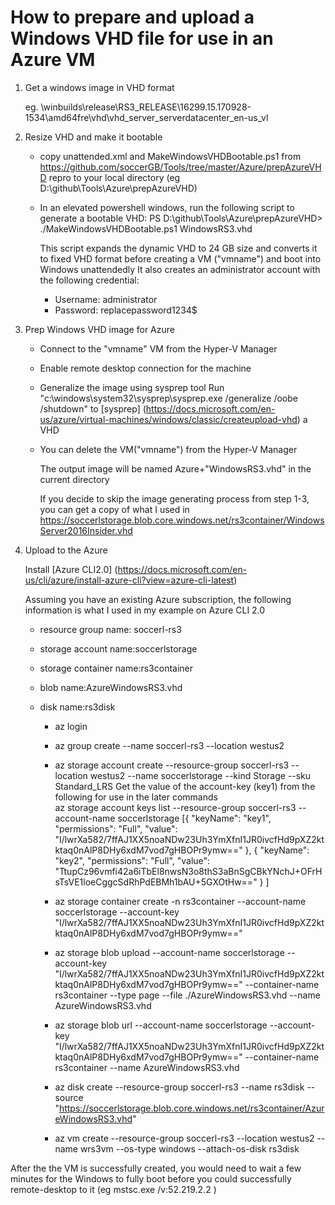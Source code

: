 # How to prepare and upload a Windows VHD file for use in an Azure VM 

1. Get a windows image in VHD format

      eg. \\winbuilds\release\RS3_RELEASE\16299.15.170928-1534\amd64fre\vhd\vhd_server_serverdatacenter_en-us_vl

2. Resize VHD and make it bootable 
   
   - copy unattended.xml and MakeWindowsVHDBootable.ps1 from https://github.com/soccerGB/Tools/tree/master/Azure/prepAzureVHD repro to your local directory
    (eg D:\github\Tools\Azure\prepAzureVHD)

   - In an elevated powershell windows, run the following script to generate a bootable VHD:
     PS D:\github\Tools\Azure\prepAzureVHD> ./MakeWindowsVHDBootable.ps1 WindowsRS3.vhd

     This script expands the dynamic VHD to 24 GB size and converts it to fixed VHD format before creating a VM ("vmname") and boot into Windows unattendedly
     It also creates an administrator account with the following credential:
     
     - Username: administrator
     - Password: replacepassword1234$
  
3. Prep Windows VHD image for Azure
  
   - Connect to the "vmname" VM from the Hyper-V Manager
   - Enable remote desktop connection for the machine
   - Generalize the image using sysprep tool
      Run "c:\windows\system32\sysprep\sysprep.exe /generalize /oobe /shutdown" to [sysprep] (https://docs.microsoft.com/en-us/azure/virtual-machines/windows/classic/createupload-vhd) a VHD  
      
   - You can delete the VM("vmname") from the Hyper-V Manager 

      The output image will be named Azure+"WindowsRS3.vhd" in the current directory
   
      If you decide to skip the image generating process from step 1-3, you can get a copy of what I used in  https://soccerlstorage.blob.core.windows.net/rs3container/WindowsServer2016Insider.vhd
   
4. Upload to the Azure

   Install [Azure CLI2.0] (https://docs.microsoft.com/en-us/cli/azure/install-azure-cli?view=azure-cli-latest)
   
   Assuming you have an existing Azure subscription, the following information is what I used in my example on Azure CLI 2.0
   - resource group name: soccerl-rs3 
   - storage account name:soccerlstorage
   - storage container name:rs3container 
   - blob name:AzureWindowsRS3.vhd
   - disk name:rs3disk

      - az login
      - az group create --name soccerl-rs3 --location westus2
      - az storage account create --resource-group soccerl-rs3 --location westus2 --name soccerlstorage --kind Storage --sku Standard_LRS
          Get the value of the account-key (key1) from the following for use in the later commands        
      az storage account keys list --resource-group soccerl-rs3 --account-name soccerlstorage
            [{
                "keyName": "key1",
                "permissions": "Full",
                "value": "I/lwrXa582/7ffAJ1XX5noaNDw23Uh3YmXfnI1JR0ivcfHd9pXZ2ktktaq0nAlP8DHy6xdM7vod7gHBOPr9ymw=="
              },
              {
                "keyName": "key2",
                "permissions": "Full",
                "value": "TtupCz96vmfi42a6iTbEl8nwsN3o8thS3aBnSgCBkYNchJ+OFrHsTsVE1loeCggcSdRhPdEBMh1bAU+5GXOtHw=="
              }
            ]
      
      - az storage container create -n rs3container --account-name soccerlstorage --account-key "I/lwrXa582/7ffAJ1XX5noaNDw23Uh3YmXfnI1JR0ivcfHd9pXZ2ktktaq0nAlP8DHy6xdM7vod7gHBOPr9ymw=="

      - az storage blob upload --account-name soccerlstorage --account-key "I/lwrXa582/7ffAJ1XX5noaNDw23Uh3YmXfnI1JR0ivcfHd9pXZ2ktktaq0nAlP8DHy6xdM7vod7gHBOPr9ymw==" --container-name rs3container --type page --file ./AzureWindowsRS3.vhd --name AzureWindowsRS3.vhd

      - az storage blob url    --account-name soccerlstorage --account-key "I/lwrXa582/7ffAJ1XX5noaNDw23Uh3YmXfnI1JR0ivcfHd9pXZ2ktktaq0nAlP8DHy6xdM7vod7gHBOPr9ymw==" --container-name rs3container --name AzureWindowsRS3.vhd

      - az disk create --resource-group soccerl-rs3 --name rs3disk --source "https://soccerlstorage.blob.core.windows.net/rs3container/AzureWindowsRS3.vhd"

      - az vm create --resource-group soccerl-rs3  --location westus2 --name wrs3vm --os-type windows --attach-os-disk rs3disk

After the the VM is successfully created, you would need to wait a few minutes for the Windows to fully boot before you could 
successfully remote-desktop to it (eg  mstsc.exe /v:52.219.2.2 )
